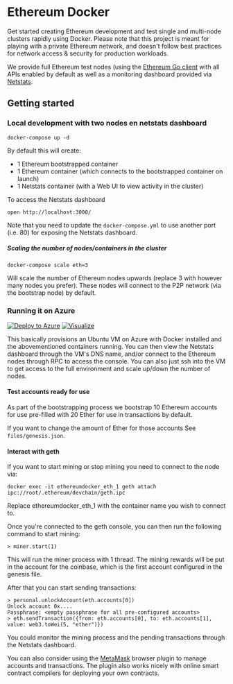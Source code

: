 # Ethereum Docker

Get started creating Ethereum development and test single and multi-node clusters
rapidly using Docker. Please note that this project is meant for playing with a private Ethereum network, 
and doesn't follow best practices for network access & security for production workloads.


We provide full Ethereum test nodes (using the [Ethereum Go client](https://github.com/ethereum/go-ethereum) with all APIs enabled by default as well as a monitoring dashboard provided via [Netstats](https://github.com/cubedro/eth-netstats).

## Getting started

### Local development with two nodes en netstats dashboard 

```
docker-compose up -d
```

By default this will create:

* 1 Ethereum bootstrapped container
* 1 Ethereum container (which connects to the bootstrapped container on launch)
* 1 Netstats container (with a Web UI to view activity in the cluster)

To access the Netstats dashboard

```
open http://localhost:3000/
```

Note that you need to update the ```docker-compose.yml``` to use another port (i.e. 80) for exposing the Netstats dashboard.

##### Scaling the number of nodes/containers in the cluster

```
docker-compose scale eth=3
```

Will scale the number of Ethereum nodes upwards (replace 3 with however many nodes
you prefer). These nodes will connect to the P2P network (via the bootstrap node)
by default.

### Running it on Azure

[![Deploy to Azure](http://azuredeploy.net/deploybutton.png)](https://portal.azure.com/#create/Microsoft.Template/uri/https%3A%2F%2Fraw.githubusercontent.com%2Fmeken%2Fethereum-docker%2Fmaster%2Fazure%2Fazuredeploy.json)
[![Visualize](http://armviz.io/visualizebutton.png)](http://armviz.io/#/?load=https%3A%2F%2Fraw.githubusercontent.com%2Fmeken%2Fethereum-docker%2Fmaster%2Fazure%2Fazuredeploy.json)

This basically provisions an Ubuntu VM on Azure with Docker installed and the abovementioned containers running. 
You can then view the Netstats dashboard through the VM's DNS name, and/or connect to the Ethereum nodes through 
RPC to access the console. 
You can also just ssh into the VM to get access to the full environment and scale up/down the number of nodes. 

#### Test accounts ready for use

As part of the bootstrapping process we bootstrap 10 Ethereum accounts for use
pre-filled with 20 Ether for use in transactions by default.

If you want to change the amount of Ether for those accounts
See ```files/genesis.json```.

#### Interact with geth

If you want to start mining or stop mining you need to connect to the node via:
```
docker exec -it ethereumdocker_eth_1 geth attach ipc://root/.ethereum/devchain/geth.ipc
```
Replace ethereumdocker_eth_1 with the container name you wish to connect to.

Once you're connected to the geth console, you can then run the following command to start mining:
```
> miner.start(1)
```
This will run the miner process with 1 thread. 
The mining rewards will be put in the account for the coinbase, which is the first account configured 
in the genesis file. 

After that you can start sending transactions:
```
> personal.unlockAccount(eth.accounts[0])
Unlock account 0x....
Passphrase: <empty passphrase for all pre-configured accounts>
> eth.sendTransaction({from: eth.accounts[0], to: eth.accounts[1], value: web3.toWei(5, "ether")}) 
```
You could monitor the mining process and the pending transactions through the Netstats dashboard.

You can also consider using the [MetaMask](https://metamask.io/) browser plugin to manage accounts and transactions.
The plugin also works nicely with online smart contract compilers for deploying your own contracts.

